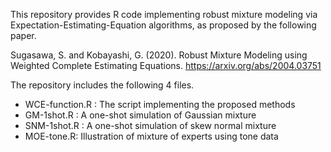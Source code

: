 This repository provides R code implementing robust mixture modeling via Expectation-Estimating-Equation algorithms, as proposed by the following paper.

Sugasawa, S. and Kobayashi, G. (2020). Robust Mixture Modeling using Weighted Complete Estimating Equations. https://arxiv.org/abs/2004.03751

The repository includes the following 4 files.

 * WCE-function.R : The script implementing the proposed methods
 * GM-1shot.R : A one-shot simulation of Gaussian mixture
 * SNM-1shot.R : A one-shot simulation of skew normal mixture
 * MOE-tone.R: Illustration of mixture of experts using tone data 
